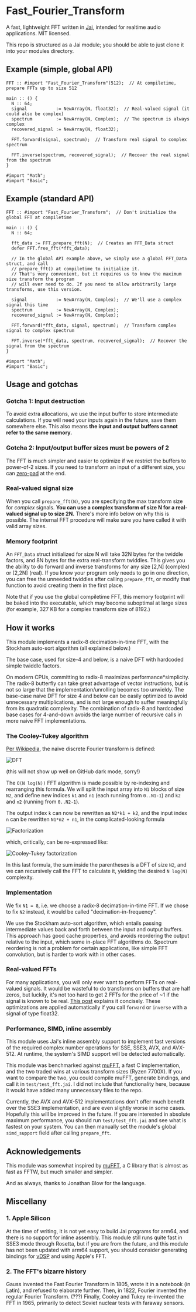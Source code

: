 # Fast\_Fourier\_Transform

A fast, lightweight FFT written in [Jai](https://github.com/Jai-Community/Jai-Community-Library/wiki), intended for realtime audio applications. MIT licensed.

This repo is structured as a Jai module; you should be able to just clone it into your modules directory.

## Example (simple, global API)
  
    FFT :: #import "Fast_Fourier_Transform"(512);  // At compiletime, prepare FFTs up to size 512

    main :: () {
      N :: 64;
      signal           := NewArray(N, float32);  // Real-valued signal (it could also be complex)
      spectrum         := NewArray(N, Complex);  // The spectrum is always complex
      recovered_signal := NewArray(N, float32);

      FFT.forward(signal, spectrum);  // Transform real signal to complex spectrum

      FFT.inverse(spectrum, recovered_signal);  // Recover the real signal from the spectrum
    }

    #import "Math";
    #import "Basic";

## Example (standard API)

    FFT :: #import "Fast_Fourier_Transform";  // Don't initialize the global FFT at compiletime

    main :: () {
      N :: 64;
      
      fft_data := FFT.prepare_fft(N);  // Creates an FFT_Data struct
      defer FFT.free_fft(*fft_data);
 
      // In the global API example above, we simply use a global FFT_Data struct, and call
      // prepare_fft() at compiletime to initialize it.
      // That's very convenient, but it requires us to know the maximum size transform the program
      // will ever need to do. If you need to allow arbitrarily large transforms, use this version.

      signal           := NewArray(N, Complex);  // We'll use a complex signal this time
      spectrum         := NewArray(N, Complex);
      recovered_signal := NewArray(N, Complex);

      FFT.forward(*fft_data, signal, spectrum);  // Transform complex signal to complex spectrum

      FFT.inverse(*fft_data, spectrum, recovered_signal);  // Recover the signal from the spectrum
    }

    #import "Math";
    #import "Basic";

## Usage and gotchas

### Gotcha 1: Input destruction

To avoid extra allocations, we use the input buffer to store intermediate calculations. If you will need your inputs again in the future, save them somewhere else. This also means **the input and output buffers cannot refer to the same memory.**

### Gotcha 2: Input/output buffer sizes must be powers of 2

The FFT is much simpler and easier to optimize if we restrict the buffers to power-of-2 sizes. If you need to transform an input of a different size, you can [zero-pad](https://www.bitweenie.com/listings/fft-zero-padding/) at the end.

### Real-valued signal size

When you call `prepare_fft(N)`, you are specifying the max transform size for *complex* signals. **You can use a complex transform of size N for a real-valued signal up to size 2N.** There's more info below on why this is possible. The internal FFT procedure will make sure you have called it with valid array sizes. 

### Memory footprint

An `FFT_Data` struct initialized for size N will take 32N bytes for the twiddle factors, and 8N bytes for the extra real-transform twiddles. This gives you the ability to do forward and inverse transforms for any size \[2,N] (complex) or \[2,2N] (real). If you know your program only needs to go in one direction, you can free the unneeded twiddles after calling `prepare_fft`, or modify that function to avoid creating them in the first place.

Note that if you use the global compiletime FFT, this memory footprint will be baked into the executable, which may become suboptimal at large sizes (for example, 327 KB for a complex transform size of 8192.)

## How it works

This module implements a radix-8 decimation-in-time FFT, with the Stockham auto-sort algorithm (all explained below.)

The base case, used for size-4 and below, is a naive DFT with hardcoded simple twiddle factors.

On modern CPUs, committing to radix-8 maximizes performance\*simplicity. The radix-8 butterfly can take great advantage of vector instructions, but is not so large that the implementation/unrolling becomes too unwieldy. The base-case naive DFT for size 4 and below can be easily optimized to avoid unnecessary multiplications, and is not large enough to suffer meaningfully from its quadratic complexity. The combination of radix-8 and hardcoded base cases for 4-and-down avoids the large number of recursive calls in more naive FFT implementations.

### The Cooley-Tukey algorithm

[Per Wikipedia](https://en.wikipedia.org/wiki/Cooley–Tukey_FFT_algorithm#Variations), the naive discrete Fourier transform is defined:

![DFT](https://wikimedia.org/api/rest_v1/media/math/render/svg/9b1598508ebb847e6c726d5b741ae2363d84f616)

(this will not show up well on GitHub dark mode, sorry!)

The `O(N log(N))` FFT algorithm is made possible by re-indexing and rearranging this formula. We will split the input array into `N1` blocks of size `N2`, and define new indices `k1` and `n1` (each running from `0..N1-1`) and `k2` and `n2` (running from `0..N2-1`).

The output index `k` can now be rewritten as `N2*k1 + k2`, and the input index `n` can be rewritten `N1*n2 + n1`, in the complicated-looking formula

![Factorization](https://wikimedia.org/api/rest_v1/media/math/render/svg/36142c14b057685d73f85d9d15c7fd35f17cf1a7)

which, critically, can be re-expressed like:

![Cooley-Tukey factorization](https://wikimedia.org/api/rest_v1/media/math/render/svg/2a5a7489f7fcfc253bfe2a6a382103d60c027532)

In this last formula, the sum inside the parentheses is a DFT of size `N2`, and we can recursively call the FFT to calculate it, yielding the desired `N log(N)` complexity.

### Implementation

We fix `N1 = 8`, i.e. we choose a radix-8 decimation-in-time FFT. If we chose to fix `N2` instead, it would be called "decimation-in-frequency". 

We use the Stockham auto-sort algorithm, which entails passing intermediate values back and forth between the input and output buffers. This approach has good cache properties, and avoids reordering the output relative to the input, which some in-place FFT algorithms do. Spectrum reordering is not a problem for certain applications, like simple FFT convolution, but is harder to work with in other cases.

### Real-valued FFTs

For many applications, you will only ever want to perform FFTs on real-valued signals. It would be wasteful to do transforms on buffers that are half zeros, but luckily, it's not too hard to get 2 FFTs for the price of ~1 if the signal is known to be real. [This post](http://www.robinscheibler.org/2013/02/13/real-fft.html) explains it concisely. These optimizations are applied automatically if you call `forward` or `inverse` with a signal of type float32.

### Performance, SIMD, inline assembly

This module uses Jai's inline assembly support to implement fast versions of the required complex number operations for SSE, SSE3, AVX, and AVX-512. At runtime, the system's SIMD support will be detected automatically.

This module was benchmarked against [muFFT](https://github.com/Themaister/muFFT), a fast C implementation, and the two traded wins at various transform sizes (Ryzen 7700X). If you want to compare the two, you could compile muFFT, generate bindings, and call it in `test/test_fft.jai`. I did not include that functionality here, because it would have added many unnecessary files to the repo.

Currently, the AVX and AVX-512 implementations don't offer much benefit over the SSE3 implementation, and are even slightly worse in some cases. Hopefully this will be improved in the future. If you are interested in absolute maximum performance, you should run `test/test_fft.jai` and see what is fastest on your system. You can then manually set the module's global `simd_support` field after calling `prepare_fft`.

## Acknowledgements

This module was somewhat inspired by [muFFT](https://github.com/Themaister/muFFT), a C library that is almost as fast as FFTW, but much smaller and simpler.

And as always, thanks to Jonathan Blow for the language.

## Miscellany

### 1. Apple Silicon

At the time of writing, it is not yet easy to build Jai programs for arm64, and there is no support for inline assembly. This module still runs quite fast in SSE3 mode through Rosetta, but if you are from the future, and this module has not been updated with arm64 support, you should consider generating bindings for [vDSP](https://developer.apple.com/documentation/accelerate/vdsp?language=objc) and using Apple's FFT.

### 2. The FFT's bizarre history

Gauss invented the Fast Fourier Transform in 1805, wrote it in a notebook (in Latin), and refused to elaborate further. Then, in 1822, Fourier invented the regular Fourier Transform. (???) Finally, Cooley and Tukey re-invented the FFT in 1965, primarily to detect Soviet nuclear tests with faraway sensors.

